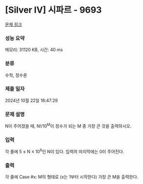 # [Silver IV] 시파르 - 9693 

[문제 링크](https://www.acmicpc.net/problem/9693) 

### 성능 요약

메모리: 31120 KB, 시간: 40 ms

### 분류

수학, 정수론

### 제출 일자

2024년 10월 22일 16:47:29

### 문제 설명

<p>N이 주어졌을 때, N!/10<sup>M</sup>이 정수가 되는 M 중 가장 큰 것을 출력하시오.</p>

### 입력 

 <p>각 줄에 5 ≤ N ≤ 10<sup>6</sup>인 N이 있다. 입력의 마지막에는 0이 주어진다.</p>

### 출력 

 <p>각 줄에 Case #x: M의 형태로 (x는 1부터 시작한다) 가장 큰 M을 출력한다.</p>

